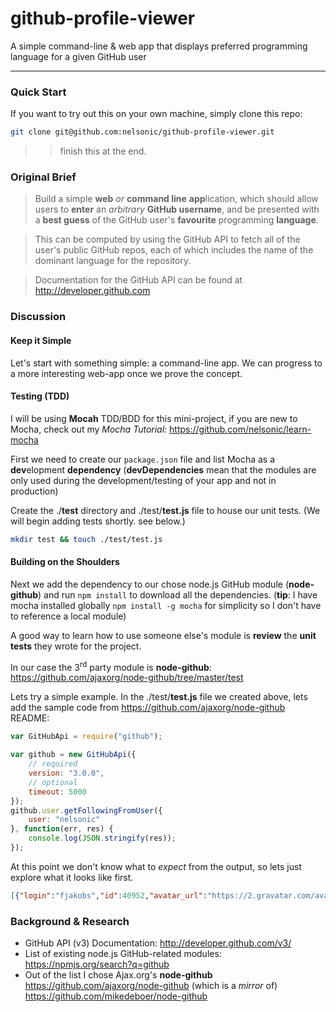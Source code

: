 github-profile-viewer
=====================

A simple command-line &amp; web app that displays preferred programming language for a given GitHub user

- - -

### Quick Start 

If you want to try out this on your own machine, simply clone this repo:

```sh
git clone git@github.com:nelsonic/github-profile-viewer.git
```
>> finish this at the end.


### Original Brief

> Build a simple **web** *or* **command line** **app**lication, which should 
> allow users to **enter** an *arbitrary* **GitHub username**, 
> and be presented with a **best guess** of the GitHub user's 
> **favourite** programming **language**.

> This can be computed by using the GitHub API to fetch all of the user's 
> public GitHub repos, each of which includes the name of the dominant 
> language for the repository.

> Documentation for the GitHub API can be found at http://developer.github.com


### Discussion

#### Keep it Simple

Let's start with something simple: a command-line app.
We can progress to a more interesting web-app once we prove the concept.

#### Testing (TDD)

I will be using **Mocah** TDD/BDD for this mini-project, 
if you are new to Mocha, check out my *Mocha Tutorial*: 
https://github.com/nelsonic/learn-mocha

First we need to create our `package.json` file and list Mocha as a 
**dev**elopment **dependency** (**devDependencies** mean that the modules are
only used during the development/testing of your app and not in production)

Create the ./**test** directory and ./test/**test.js** file to house our 
unit tests. (We will begin adding tests shortly. see below.)

```sh
mkdir test && touch ./test/test.js
```

#### Building on the Shoulders

Next we add the dependency to our chose node.js GitHub module (**node-github**)
and run `npm install` to download all the dependencies.
(**tip**: I have mocha installed globally `npm install -g mocha` for 
simplicity so I don't have to reference a local module)

A good way to learn how to use someone else's module is **review** the 
**unit tests** they wrote for the project. 

In our case the 3<sup>rd</sup> party module is **node-github**:
https://github.com/ajaxorg/node-github/tree/master/test

Lets try a simple example. In the ./test/**test.js** file we created above,
lets add the sample code from https://github.com/ajaxorg/node-github README:

```javascript
var GitHubApi = require("github");

var github = new GitHubApi({
    // required
    version: "3.0.0",
    // optional
    timeout: 5000
});
github.user.getFollowingFromUser({
    user: "nelsonic"
}, function(err, res) {
    console.log(JSON.stringify(res));
});
```

At this point we don't know what to *expect* from the output, so lets just
explore what it looks like first.

```json
[{"login":"fjakobs","id":40952,"avatar_url":"https://2.gravatar.com/avatar/05d0b094455964dc1d8e6c2ece4c27fe?d=https%3A%2F%2Fidenticons.github.com%2F5b0f48ce1d186742852c2ef897f8a0a0.png&r=x","gravatar_id":"05d0b094455964dc1d8e6c2ece4c27fe","url":"https://api.github.com/users/fjakobs","html_url":"https://github.com/fjakobs","followers_url":"https://api.github.com/users/fjakobs/followers","following_url":"https://api.github.com/users/fjakobs/following{/other_user}","gists_url":"https://api.github.com/users/fjakobs/gists{/gist_id}","starred_url":"https://api.github.com/users/fjakobs/starred{/owner}{/repo}","subscriptions_url":"https://api.github.com/users/fjakobs/subscriptions","organizations_url":"https://api.github.com/users/fjakobs/orgs","repos_url":"https://api.github.com/users/fjakobs/repos","events_url":"https://api.github.com/users/fjakobs/events{/privacy}","received_events_url":"https://api.github.com/users/fjakobs/received_events","type":"User","site_admin":false},{"login":"jasny","id":100821,"avatar_url":"https://2.gravatar.com/avatar/0bba82e8b2a9d2cf9645cb07ea54766f?d=https%3A%2F%2Fidenticons.github.com%2F217201cfee7bb52533480b816c0918b3.png&r=x","gravatar_id":"0bba82e8b2a9d2cf9645cb07ea54766f","url":"https://api.github.com/users/jasny","html_url":"https://github.com/jasny","followers_url":"https://api.github.com/users/jasny/followers","following_url":"https://api.github.com/users/jasny/following{/other_user}","gists_url":"https://api.github.com/users/jasny/gists{/gist_id}","starred_url":"https://api.github.com/users/jasny/starred{/owner}{/repo}","subscriptions_url":"https://api.github.com/users/jasny/subscriptions","organizations_url":"https://api.github.com/users/jasny/orgs","repos_url":"https://api.github.com/users/jasny/repos","events_url":"https://api.github.com/users/jasny/events{/privacy}","received_events_url":"https://api.github.com/users/jasny/received_events","type":"User","site_admin":false},{"login":"hij1nx","id":136109,"avatar_url":"https://2.gravatar.com/avatar/2c03b6faf7b9816f159af69e240221fd?d=https%3A%2F%2Fidenticons.github.com%2Fba4b7ee018c64f0139f37618abfaf498.png&r=x","gravatar_id":"2c03b6faf7b9816f159af69e240221fd","url":"https://api.github.com/users/hij1nx","html_url":"https://github.com/hij1nx","followers_url":"https://api.github.com/users/hij1nx/followers","following_url":"https://api.github.com/users/hij1nx/following{/other_user}","gists_url":"https://api.github.com/users/hij1nx/gists{/gist_id}","starred_url":"https://api.github.com/users/hij1nx/starred{/owner}{/repo}","subscriptions_url":"https://api.github.com/users/hij1nx/subscriptions","organizations_url":"https://api.github.com/users/hij1nx/orgs","repos_url":"https://api.github.com/users/hij1nx/repos","events_url":"https://api.github.com/users/hij1nx/events{/privacy}","received_events_url":"https://api.github.com/users/hij1nx/received_events","type":"User","site_admin":false}]
```






### Background & Research

- GitHub API (v3) Documentation: http://developer.github.com/v3/
- List of existing node.js GitHub-related modules: 
https://npmjs.org/search?q=github
- Out of the list I chose Ajax.org's **node-github** 
https://github.com/ajaxorg/node-github (which is a *mirror* of) 
https://github.com/mikedeboer/node-github


